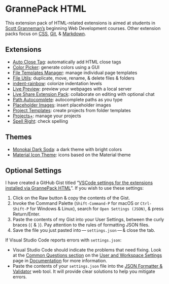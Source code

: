 # GrannePack HTML

This extension pack of HTML-related extensions is aimed at students in [Scott Granneman’s](https://www.granneman.com) beginning Web Development courses. Other extension packs focus on [CSS](https://marketplace.visualstudio.com/items?itemName=granneman.grannepack-css), [Git](https://marketplace.visualstudio.com/items?itemName=granneman.grannepack-git), & [Markdown](https://marketplace.visualstudio.com/items?itemName=granneman.grannepack-markdown).

## Extensions

* [Auto Close Tag](https://marketplace.visualstudio.com/items?itemName=formulahendry.auto-close-tag): automatically add HTML close tags
* [Color Picker](https://marketplace.visualstudio.com/items?itemName=anseki.vscode-color): generate colors using a GUI
* [File Templates Manager](https://marketplace.visualstudio.com/items?itemName=3axap4eHko.file-templates-manager): manage individual page templates
* [File Utils](https://marketplace.visualstudio.com/items?itemName=sleistner.vscode-fileutils): duplicate, move, rename, & delete files & folders
* [indent-rainbow](https://marketplace.visualstudio.com/items?itemName=oderwat.indent-rainbow): colorize indentation levels
* [Live Preview](https://marketplace.visualstudio.com/items?itemName=ms-vscode.live-server): preview your webpages with a local server
* [Live Share Extension Pack](https://marketplace.visualstudio.com/items?itemName=MS-vsliveshare.vsliveshare-pack): collaborate on editing with optional chat
* [Path Autocomplete](https://marketplace.visualstudio.com/items?itemName=ionutvmi.path-autocomplete): autocomplete paths as you type
* [Placeholder Images](https://marketplace.visualstudio.com/items?itemName=JakeWilson.vscode-placeholder-images): insert placeholder images
* [Project Templates](https://marketplace.visualstudio.com/items?itemName=cantonios.project-templates): create projects from folder templates
* [Projects+](https://marketplace.visualstudio.com/items?itemName=fabiospampinato.vscode-projects-plus): manage your projects
* [Spell Right](https://marketplace.visualstudio.com/items?itemName=ban.spellright): check spelling

## Themes

* [Monokai Dark Soda](https://marketplace.visualstudio.com/items?itemName=AdamCaviness.theme-monokai-dark-soda): a dark theme with bright colors
* [Material Icon Theme](https://marketplace.visualstudio.com/items?itemName=PKief.material-icon-theme): icons based on the Material theme

## Optional Settings

I have created a GitHub Gist titled “[VSCode settings for the extensions installed via GrannePack HTML](https://gist.github.com/rsgranne/98c3040953a83d8d3cec41b8c058a0ae)”. If you wish to use these settings:

1. Click on the Raw button & copy the contents of the Gist.
2. Invoke the Command Palette (`Shift-Command-P` for macOS or `Ctrl-Shift-P` for Windows & Linux), search for `Open Settings (JSON)`, & press Return/Enter.
3. Paste the contents of my Gist into your User Settings, between the curly braces (`{` & `}`). Pay attention to the rules of formatting JSON files.
4. Save the file you just pasted into — `settings.json` — & close the tab.

If Visual Studio Code reports errors with `settings.json`:

* Visual Studio Code should indicate the problems that need fixing. Look at the [Common Questions section](https://code.visualstudio.com/docs/getstarted/settings#_common-questions) on the [User and Workspace Settings](https://code.visualstudio.com/docs/getstarted/settings) page in [Documentation](https://code.visualstudio.com/docs) for more information.
* Paste the contents of your `settings.json` file into the [JSON Formatter & Validator](https://jsonformatter.curiousconcept.com/) web tool. It will provide clear solutions to help you mitigate errors.
